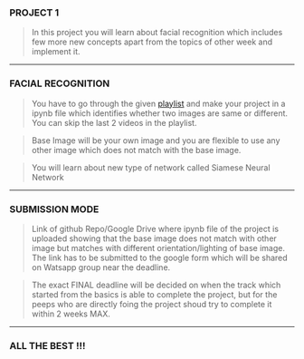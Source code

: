 ### PROJECT 1
> In this project you will learn about facial recognition which includes few more new concepts apart from the topics of other week and implement it.
***
### FACIAL RECOGNITION 
>You have to go through the given [playlist](https://youtube.com/playlist?list=PLgNJO2hghbmhHuhURAGbe6KWpiYZt0AMH&si=6b0qNPymO5H6a-FD) and make your project in a ipynb file which identifies whether two images are same or different. You can skip the last 2 videos in the playlist.

> Base Image will be your own image and you are flexible to use any other image which does not match with the base image.

> You will learn about new type of network called Siamese Neural Network
***

### SUBMISSION MODE

> Link of github Repo/Google Drive where ipynb file of the project is uploaded showing that the base image does not match with other image but matches with different orientation/lighting of base image. The link has to be submitted to the google form which will be shared on Watsapp group near the deadline.

> The exact FINAL deadline will be decided on when the track which started from the basics is able to complete the project, but for the peeps who are directly foing the project shoud try to complete it within 2 weeks MAX. 
***

### ALL THE BEST !!!
